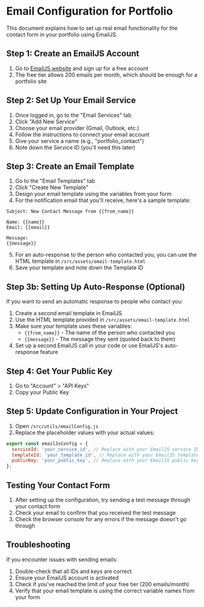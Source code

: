 # Email Configuration for Portfolio

This document explains how to set up real email functionality for the contact form in your portfolio using EmailJS.

## Step 1: Create an EmailJS Account

1. Go to [EmailJS website](https://www.emailjs.com/) and sign up for a free account
2. The free tier allows 200 emails per month, which should be enough for a portfolio site

## Step 2: Set Up Your Email Service

1. Once logged in, go to the "Email Services" tab
2. Click "Add New Service"
3. Choose your email provider (Gmail, Outlook, etc.)
4. Follow the instructions to connect your email account
5. Give your service a name (e.g., "portfolio_contact")
6. Note down the Service ID (you'll need this later)

## Step 3: Create an Email Template

1. Go to the "Email Templates" tab
2. Click "Create New Template"
3. Design your email template using the variables from your form
4. For the notification email that you'll receive, here's a sample template:

```
Subject: New Contact Message from {{from_name}}

Name: {{name}}
Email: {{email}}

Message:
{{message}}
```

5. For an auto-response to the person who contacted you, you can use the HTML template in `/src/assets/email-template.html`
6. Save your template and note down the Template ID

## Step 3b: Setting Up Auto-Response (Optional)

If you want to send an automatic response to people who contact you:

1. Create a second email template in EmailJS
2. Use the HTML template provided in `/src/assets/email-template.html`
3. Make sure your template uses these variables:
   - `{{from_name}}` - The name of the person who contacted you
   - `{{message}}` - The message they sent (quoted back to them)
4. Set up a second EmailJS call in your code or use EmailJS's auto-response feature

## Step 4: Get Your Public Key

1. Go to "Account" > "API Keys"
2. Copy your Public Key

## Step 5: Update Configuration in Your Project

1. Open `/src/utils/emailConfig.js`
2. Replace the placeholder values with your actual values:

```javascript
export const emailJsConfig = {
  serviceId: 'your_service_id', // Replace with your EmailJS service ID
  templateId: 'your_template_id', // Replace with your EmailJS template ID
  publicKey: 'your_public_key', // Replace with your EmailJS public key
};
```

## Testing Your Contact Form

1. After setting up the configuration, try sending a test message through your contact form
2. Check your email to confirm that you received the test message
3. Check the browser console for any errors if the message doesn't go through

## Troubleshooting

If you encounter issues with sending emails:
1. Double-check that all IDs and keys are correct
2. Ensure your EmailJS account is activated
3. Check if you've reached the limit of your free tier (200 emails/month)
4. Verify that your email template is using the correct variable names from your form
